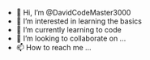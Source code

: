 - 👋 Hi, I’m @DavidCodeMaster3000
- 👀 I’m interested in learning the basics 
- 🌱 I’m currently learning to code
- 💞️ I’m looking to collaborate on ...
- 📫 How to reach me ...

<!---
DavidCodeMaster3000/DavidCodeMaster3000 is a ✨ special ✨ repository because its `README.md` (this file) appears on your GitHub profile.
You can click the Preview link to take a look at your changes.
--->
